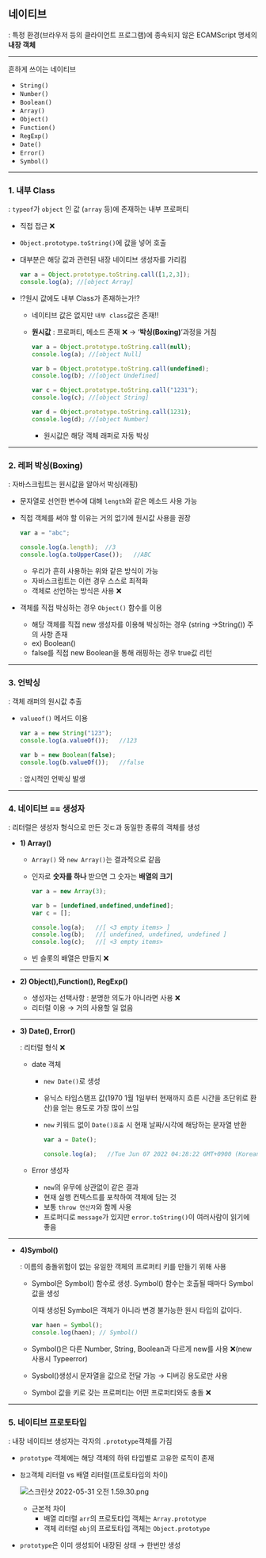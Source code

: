 ## 네이티브

: 특정 환경(브라우저 등의 클라이언트 프로그램)에 종속되지 않은 ECAMScript 명세의 **내장 객체**

---

흔하게 쓰이는 네이티브

- `String()`
- `Number()`
- `Boolean()`
- `Array()`
- `Object()`
- `Function()`
- `RegExp()`
- `Date()`
- `Error()`
- `Symbol()`

---

### 1. 내부 Class

: `typeof`가 `object` 인 값 (`array` 등)에 존재하는 내부 프로퍼티

- 직접 접근 ❌
- `Object.prototype.toString()`에 값을 넣어 호출
- 대부분은 해당 값과 관련된 내장 네이티브 생성자를 가리킴
    
    ```jsx
    var a = Object.prototype.toString.call([1,2,3]);
    console.log(a); //[object Array]
    ```
    
- ⁉️원시 값에도 내부 Class가 존재하는가⁉️
    - 네이티브 값은 없지만 `내부 class`값은 존재‼️
    - **원시값** : 프로퍼티, 메소드 존재 ❌  → ‘**박싱(Boxing)**’과정을 거침
        
        ```jsx
        var a = Object.prototype.toString.call(null);
        console.log(a); //[object Null]
        
        var b = Object.prototype.toString.call(undefined);
        console.log(b); //[object Undefined]
        
        var c = Object.prototype.toString.call("1231");
        console.log(c); //[object String]
        
        var d = Object.prototype.toString.call(1231);
        console.log(d); //[object Number]
        ```
        
        - 원시값은 해당 객체 래퍼로 자동 박싱

---

### 2. 레퍼 박싱(Boxing)

: 자바스크립트는 원시값을 알아서 박싱(래핑)

- 문자열로 선언한 변수에 대해 `length`와 같은 메소드 사용 가능
- 직접 객체를 써야 할 이유는 거의 없기에 원시값 사용을 권장
    
    ```jsx
    var a = "abc";
    
    console.log(a.length);  //3
    console.log(a.toUpperCase());   //ABC
    ```
    
    - 우리가 흔히 사용하는 위와 같은 방식이 가능
    - 자바스크립트는 이런 경우 스스로 최적화
    - 객체로 선언하는 방식은 사용 ❌
- 객체를 직접 박싱하는 경우 `Object()` 함수를 이용
    - 해당 객체를 직접 new 생성자를 이용해 박싱하는 경우 (string →String()) 주의 사항 존재
    - ex) Boolean()
    - false를 직접 new Boolean을 통해 래핑하는 경우 true값 리턴

---

### 3. 언박싱

: 객체 래퍼의 원시값 추출

- `valueof()` 메서드 이용
    
    ```jsx
    var a = new String("123");
    console.log(a.valueOf());   //123
    
    var b = new Boolean(false);
    console.log(b.valueOf());   //false
    ```
    
    : 암시적인 언박싱 발생
    

---

### 4. 네이티브 == 생성자

: 리터럴은 생성자 형식으로 만든 것ㄷ과 동일한 종류의 객체를 생성

- **1) Array()**
    - `Array()` 와 `new Array()`는 결과적으로 같음
    - 인자로 **숫자를 하나** 받으면 그 숫자는 **배열의 크기**
        
        ```jsx
        var a = new Array(3);
        
        var b = [undefined,undefined,undefined];
        var c = [];
        
        console.log(a);   //[ <3 empty items> ]
        console.log(b);   //[ undefined, undefined, undefined ]
        console.log(c);   //[ <3 empty items>
        ```
        
    - 빈 슬롯의 배열은 만들지 ❌
    
    ---
    
- **2) Object(),Function(), RegExp()**
    - 생성자는 선택사항 : 분명한 의도가 아니라면 사용 ❌
    - 리터럴 이용 → 거의 사용할 일 없음
    
    ---
    
- **3) Date(), Error()**
    
    : 리터럴 형식 ❌
    
    - date 객체
        - `new Date()`로 생성
        - 유닉스 타임스탬프 값(1970 1월 1일부터 현재까지 흐른 시간을 초단위로 환산)을 얻는 용도로 가장 많이 쓰임
        - `new` 키워드 없이 `Date()호출` 시 현재 날짜/시각에 해당하는 문자열 반환
            
            ```jsx
            var a = Date();
            
            console.log(a);   //Tue Jun 07 2022 04:28:22 GMT+0900 (Korean Standard Time)
            ```
            
    - Error 생성자
        - `new`의 유무에 상관없이 같은 결과
        - 현재 실행 컨텍스트를 포착하여 객체에 담는 것
        - 보통 `throw 연산자`와 함께 사용
        - 프로퍼디로 `message`가 있지만 `error.toString()`이 여러사람이 읽기에 좋음

---

- **4)Symbol()**
    
    : 이름의 충돌위험이 없는 유일한 객체의 프로퍼티 키를 만들기 위해 사용
    
    - Symbol은 Symbol() 함수로 생성. Symbol() 함수는 호출될 때마다 Symbol 값을 생성
        
        이때 생성된 Symbol은 객체가 아니라 변경 불가능한 원시 타입의 값이다.
        
        ```jsx
        var haen = Symbol();
        console.log(haen); // Symbol()
        ```
        
    - Symbol()은 다른 Number, String, Boolean과 다르게 new를 사용 ❌(new 사용시 Typeerror)
    - Sysbol()생성시 문자열을 값으로 전달 가능 → 디버깅 용도로만 사용
    - Symbol 값을 키로 갖는 프로퍼티는 어떤 프로퍼티와도 충돌 ❌

---

### 5. 네이티브 프로토타입

: 내장 네이티브 생성자는 각자의 `.prototype`객체를 가짐

- `prototype` 객체에는 해당 객체의 하위 타입별로 고유한 로직이 존재
- `참고`객체 리터럴 vs 배열 리터럴(프로토타입의 차이)
    
    ![스크린샷 2022-05-31 오전 1.59.30.png](https://s3-us-west-2.amazonaws.com/secure.notion-static.com/d34f76b6-e0dc-4a80-8b4f-045598e200cb/스크린샷_2022-05-31_오전_1.59.30.png)
    
    - 근본적 차이
        - 배열 리터럴 `arr`의 프로토타입 객체는 `Array.prototype`
        - 객체 리터럴 `obj`의 프로토타입 객체는 `Object.prototype`
- `prototype`은 이미 생성되어 내장된 상태 → 한번만 생성